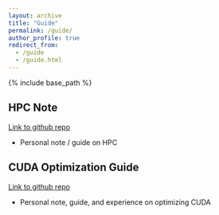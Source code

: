 ```yaml
---
layout: archive
title: "Guide"
permalink: /guide/
author_profile: true
redirect_from:
  - /guide
  - /guide.html
---
```


{% include base_path %}

HPC Note
------
[Link to github repo](https://github.com/lix19937/HPC-Notes)
* Personal note / guide on HPC




CUDA Optimization Guide
------
[Link to github repo](https://github.com/XiaoSong9905/CUDA-Optimization-Guide)
* Personal note, guide, and experience on optimizing CUDA


